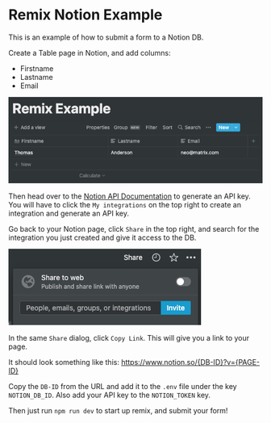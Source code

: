 # Remix Notion Example

This is an example of how to submit a form to a Notion DB.

Create a Table page in Notion, and add columns:
* Firstname
* Lastname
* Email


![Notion DB Example](./assets/db-example.png)

Then head over to the [Notion API Documentation](https://developers.notion.com/) to generate an API key. You will have to click the `My integrations` on the top right to create an integration and generate an API key.

Go back to your Notion page, click `Share` in the top right, and search for the integration you just created and give it access to the DB.

![Notion DB Example](./assets/integration-access.png)

In the same `Share` dialog, click `Copy Link`. This will give you a link to your page.

It should look something like this:
https://www.notion.so/{DB-ID}?v={PAGE-ID}

Copy the `DB-ID` from the URL and add it to the `.env` file under the key `NOTION_DB_ID`.
Also add your API key to the `NOTION_TOKEN` key.

Then just run `npm run dev` to start up remix, and submit your form!